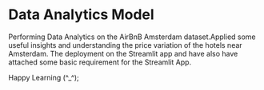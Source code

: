 # Data Analytics Model
Performing Data Analytics on the AirBnB Amsterdam dataset.Applied some useful insights and understanding the price variation of the hotels near Amsterdam.
The deployment on the Streamlit app and have also have attached some basic requirement for the Streamlit App.



Happy Learning (^_^);   
